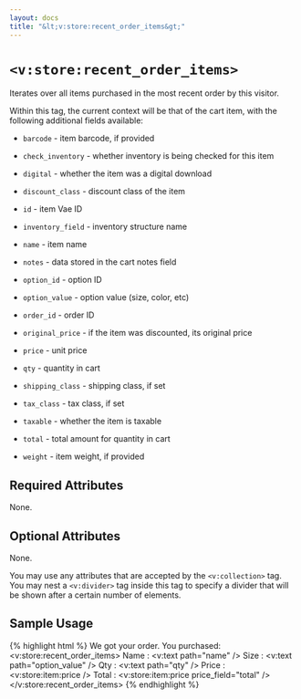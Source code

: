 ```yaml
---
layout: docs
title: "&lt;v:store:recent_order_items&gt;"
---
```


# `<v:store:recent_order_items>`

Iterates over all items purchased in the most recent order by this
visitor.

Within this tag, the current context will be that of the cart item, with
the following additional fields available:

-   `barcode` - item barcode, if provided

-   `check_inventory` - whether inventory is being checked for this item

-   `digital` - whether the item was a digital download

-   `discount_class` - discount class of the item

-   `id` - item Vae ID

-   `inventory_field` - inventory structure name

-   `name` - item name

-   `notes` - data stored in the cart notes field

-   `option_id` - option ID

-   `option_value` - option value (size, color, etc)

-   `order_id` - order ID

-   `original_price` - if the item was discounted, its original price

-   `price` - unit price

-   `qty` - quantity in cart

-   `shipping_class` - shipping class, if set

-   `tax_class` - tax class, if set

-   `taxable` - whether the item is taxable

-   `total` - total amount for quantity in cart

-   `weight` - item weight, if provided

## Required Attributes

None.

## Optional Attributes

None.

You may use any attributes that are accepted by the `<v:collection>`
tag. You may nest a `<v:divider>` tag inside this tag to specify a
divider that will be shown after a certain number of elements.

## Sample Usage

{% highlight html %}
We got your order.  You purchased:
<v:store:recent_order_items>
 Name  : <v:text path="name" />
 Size  : <v:text path="option_value" />
 Qty   : <v:text path="qty" />
 Price : <v:store:item:price />
 Total : <v:store:item:price price_field="total" />
</v:store:recent_order_items>
{% endhighlight %}
